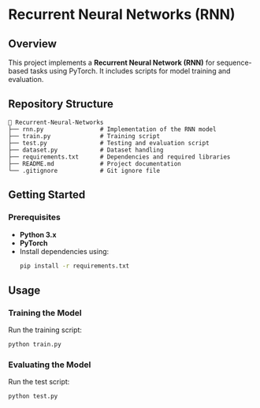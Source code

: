 # Recurrent Neural Networks (RNN)

## Overview
This project implements a **Recurrent Neural Network (RNN)** for sequence-based tasks using PyTorch. It includes scripts for model training and evaluation.

## Repository Structure
```
📂 Recurrent-Neural-Networks
├── rnn.py                # Implementation of the RNN model
├── train.py              # Training script
├── test.py               # Testing and evaluation script
├── dataset.py            # Dataset handling
├── requirements.txt      # Dependencies and required libraries
├── README.md             # Project documentation
└── .gitignore            # Git ignore file
```

## Getting Started
### Prerequisites
- **Python 3.x**
- **PyTorch**
- Install dependencies using:
  ```bash
  pip install -r requirements.txt
  ```

## Usage
### Training the Model
Run the training script:
```bash
python train.py
```

### Evaluating the Model
Run the test script:
```bash
python test.py
